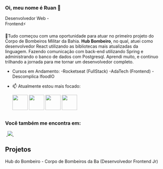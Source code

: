 ### Oi, meu nome é Ruan 👋
Desenvolvedor Web - 
<br>
Frontend⚡
<br>
<br>
🔭Tudo começou com uma oportunidade para atuar no primeiro projeto do Corpo de Bombeiros Militar da Bahia.
**Hub Bombeiro**, no qual, atuei como desenvolvedor React utilizando as bibliotecas mais atualizadas da linguagem. Fazendo comunicação com back-end utilizando Spring e administrando o banco de dados com Postgresql.
Aprendi muito, e continuo trilhando a jornada para me tornar um desenvolvedor completo.

- Cursos em Andamento:
-Rocketseat (FullStack) 
-AdaTech (Frontend)
-Descomplica IfoodIO



- 📫 Atualmente estou mais focado:<br>

  <img style="width: 50px" src="https://cdn.jsdelivr.net/gh/devicons/devicon@latest/icons/react/react-original.svg" /> <img style="width: 50px;" src="https://cdn.jsdelivr.net/gh/devicons/devicon@latest/icons/javascript/javascript-original.svg" />
  <img style="width: 50px" src="https://cdn.jsdelivr.net/gh/devicons/devicon@latest/icons/css3/css3-original-wordmark.svg" />
  <img style="width: 50px" src="https://cdn.jsdelivr.net/gh/devicons/devicon@latest/icons/typescript/typescript-original.svg" />
  
##
          
### Você também me encontra em:
&nbsp;<a href="https://www.linkedin.com/in/ruan-carvalho-0a527414a">
  <img src="https://img.shields.io/badge/linkedin-%230077B5.svg?style=for-the-badge&logo=linkedin&logoColor=white">
</a>&nbsp;


## Projetos
Hub do Bombeiro - Corpo de Bombeiros da Ba (Desenvolvedor Frontend Jr)
